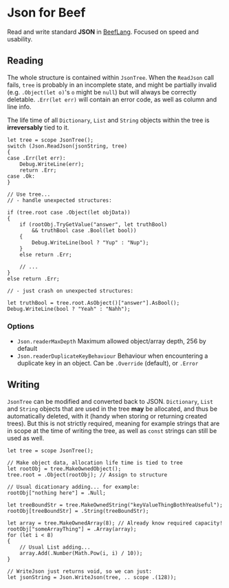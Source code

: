# Json for Beef

Read and write standard **JSON** in [BeefLang](https://github.com/beefytech/Beef). Focused on speed and usability.

## Reading
The whole structure is contained within ``JsonTree``. When the ``ReadJson`` call fails, ``tree`` is probably in an incomplete state, and might be partially invalid (e.g. ``.Object(let o)``'s ``o`` might be ``null``) but will always be correctly deletable. ``.Err(let err)`` will contain an error code, as well as column and line info.

The life time of all ``Dictionary``, ``List`` and ``String`` objects within the tree is **irreversably** tied to it.

```bf
let tree = scope JsonTree();
switch (Json.ReadJson(jsonString, tree)
{
case .Err(let err):
    Debug.WriteLine(err);
    return .Err;
case .Ok:
}

// Use tree...
// - handle unexpected structures:

if (tree.root case .Object(let objData))
{
    if (rootObj.TryGetValue("answer", let truthBool)
        && truthBool case .Bool(let bool))
    {
        Debug.WriteLine(bool ? "Yup" : "Nup");
    }
    else return .Err;

    // ...
}
else return .Err;

// - just crash on unexpected structures:

let truthBool = tree.root.AsObject()["answer"].AsBool();
Debug.WriteLine(bool ? "Yeah" : "Nahh");
```

### Options

- ``Json.readerMaxDepth`` Maximum allowed object/array depth, 256 by default
- ``Json.readerDuplicateKeyBehaviour`` Behaviour when encountering a duplicate key in an object. Can be ``.Override`` (default), or ``.Error``

## Writing
``JsonTree`` can be modified and converted back to JSON. ``Dictionary``, ``List`` and ``String`` objects that are used in the tree **may** be allocated, and thus be automatically deleted, with it (handy when storing or returning created trees). But this is not strictly required, meaning for example strings that are in scope at the time of writing the tree, as well as ``const`` strings can still be used as well.

```bf
let tree = scope JsonTree();

// Make object data, allocation life time is tied to tree
let rootObj = tree.MakeOwnedObject();
tree.root = .Object(rootObj); // Assign to structure

// Usual dicationary adding... for example:
rootObj["nothing here"] = .Null;

let treeBoundStr = tree.MakeOwnedString("keyValueThingBothYeaUseful");
rootObj[treeBoundStr] = .String(treeBoundStr);

let array = tree.MakeOwnedArray(8); // Already know required capacity!
rootObj["someArrayThing"] = .Array(array);
for (let i < 8)
{
    // Usual List adding...
    array.Add(.Number(Math.Pow(i, i) / 10));
}

// WriteJson just returns void, so we can just:
let jsonString = Json.WriteJson(tree, .. scope .(128));
```
